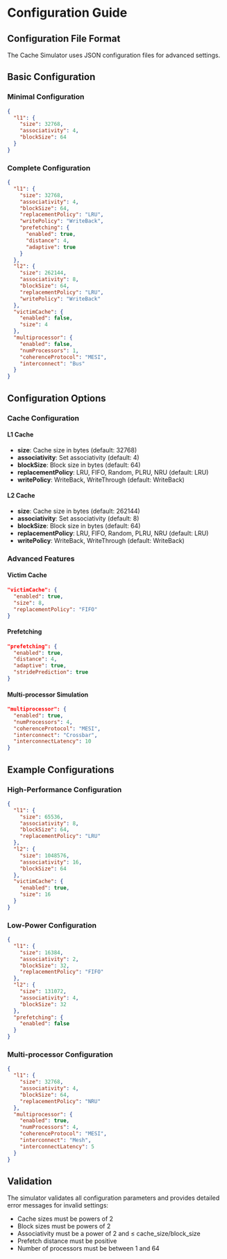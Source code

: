 # Configuration Guide

## Configuration File Format

The Cache Simulator uses JSON configuration files for advanced settings.

## Basic Configuration

### Minimal Configuration
```json
{
  "l1": {
    "size": 32768,
    "associativity": 4,
    "blockSize": 64
  }
}
```

### Complete Configuration
```json
{
  "l1": {
    "size": 32768,
    "associativity": 4,
    "blockSize": 64,
    "replacementPolicy": "LRU",
    "writePolicy": "WriteBack",
    "prefetching": {
      "enabled": true,
      "distance": 4,
      "adaptive": true
    }
  },
  "l2": {
    "size": 262144,
    "associativity": 8,
    "blockSize": 64,
    "replacementPolicy": "LRU",
    "writePolicy": "WriteBack"
  },
  "victimCache": {
    "enabled": false,
    "size": 4
  },
  "multiprocessor": {
    "enabled": false,
    "numProcessors": 1,
    "coherenceProtocol": "MESI",
    "interconnect": "Bus"
  }
}
```

## Configuration Options

### Cache Configuration

#### L1 Cache
- **size**: Cache size in bytes (default: 32768)
- **associativity**: Set associativity (default: 4)
- **blockSize**: Block size in bytes (default: 64)
- **replacementPolicy**: LRU, FIFO, Random, PLRU, NRU (default: LRU)
- **writePolicy**: WriteBack, WriteThrough (default: WriteBack)

#### L2 Cache
- **size**: Cache size in bytes (default: 262144)
- **associativity**: Set associativity (default: 8)
- **blockSize**: Block size in bytes (default: 64)
- **replacementPolicy**: LRU, FIFO, Random, PLRU, NRU (default: LRU)
- **writePolicy**: WriteBack, WriteThrough (default: WriteBack)

### Advanced Features

#### Victim Cache
```json
"victimCache": {
  "enabled": true,
  "size": 8,
  "replacementPolicy": "FIFO"
}
```

#### Prefetching
```json
"prefetching": {
  "enabled": true,
  "distance": 4,
  "adaptive": true,
  "stridePrediction": true
}
```

#### Multi-processor Simulation
```json
"multiprocessor": {
  "enabled": true,
  "numProcessors": 4,
  "coherenceProtocol": "MESI",
  "interconnect": "Crossbar",
  "interconnectLatency": 10
}
```

## Example Configurations

### High-Performance Configuration
```json
{
  "l1": {
    "size": 65536,
    "associativity": 8,
    "blockSize": 64,
    "replacementPolicy": "LRU"
  },
  "l2": {
    "size": 1048576,
    "associativity": 16,
    "blockSize": 64
  },
  "victimCache": {
    "enabled": true,
    "size": 16
  }
}
```

### Low-Power Configuration
```json
{
  "l1": {
    "size": 16384,
    "associativity": 2,
    "blockSize": 32,
    "replacementPolicy": "FIFO"
  },
  "l2": {
    "size": 131072,
    "associativity": 4,
    "blockSize": 32
  },
  "prefetching": {
    "enabled": false
  }
}
```

### Multi-processor Configuration
```json
{
  "l1": {
    "size": 32768,
    "associativity": 4,
    "blockSize": 64,
    "replacementPolicy": "NRU"
  },
  "multiprocessor": {
    "enabled": true,
    "numProcessors": 4,
    "coherenceProtocol": "MESI",
    "interconnect": "Mesh",
    "interconnectLatency": 5
  }
}
```

## Validation

The simulator validates all configuration parameters and provides detailed error messages for invalid settings:

- Cache sizes must be powers of 2
- Block sizes must be powers of 2
- Associativity must be a power of 2 and ≤ cache_size/block_size
- Prefetch distance must be positive
- Number of processors must be between 1 and 64